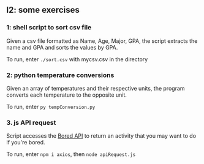 ## l2: some exercises

### 1: shell script to sort csv file
Given a csv file formatted as Name, Age, Major, GPA, the script extracts the name and GPA and sorts the values by GPA.

To run, enter ``./sort.csv`` with mycsv.csv in the directory

### 2: python temperature conversions
Given an array of temperatures and their respective units, the program converts each temperature to the opposite unit.

To run, enter ``py tempConversion.py`` 

### 3. js API request
Script accesses the [Bored API](https://www.boredapi.com/) to return an activity that you may want to do if you're bored.

To run, enter ``npm i axios``, then ``node apiRequest.js``
